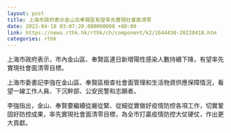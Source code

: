 ```yaml
---
layout: post
title: 上海市政府表示金山及奉賢區有望率先實現社會面清零
date: 2022-04-18 03:07:20.000000000 +08:00
link: https://news.rthk.hk/rthk/ch/component/k2/1644430-20220418.htm
categories: rthk
---
```


上海市政府表示，市內金山區、奉賢區連日新增陽性感染人數持續下降，有望率先實現社會面清零目標。

上海市委書記李強在金山區、奉賢區檢查社會面管理和生活物資供應保障情況，看望一線工作人員、下沉幹部、公安民警和志願者。 

李強指出，金山、奉賢要繼續從嚴從緊、從細從實做好疫情防控各項工作，切實鞏固好防控成果，率先實現社會面清零目標，為全市打贏疫情防控大仗硬仗，作出更大貢獻。
